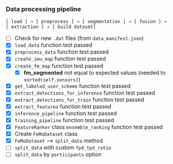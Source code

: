 ### Data processing pipeline

```
[ load ] → [ preprocess ] → [ segmentation ] → [ fusion ] → 
[ extraction ] → [ build dataset]
```


- [ ] Check for new `.dat` files (from `data_manifest.json`)
- [x] `load_data` function test passed
- [x] `preprocess_data` function test passed
- [x] `create_imu_map` function test passed
- [x] `create_fm_map` function test passed
  - [x] **fm_segmented** not equal to expected values (needed to `sorted(self.sensors)`) 
- [x] `get_labeled_user_scheme` function test passed
- [x] `extract_detections_for_inference` function test passed
- [x] `extract_detections_for_train` function test passed
- [x] `extract_features` function test passed
- [x] `inference_pipeline` function test passed
- [x] `training_pipeline` function test passed
- [x] `FeatureRanker` class `ensemble_ranking` function test passed
- [x] Create `FeMoDataset` class
- [x] `FeMoDataset` --> `split_data` method
- [ ] `split_data` with custom `fpd_tpd_ratio`
- [ ] `split_data` by `participants` option